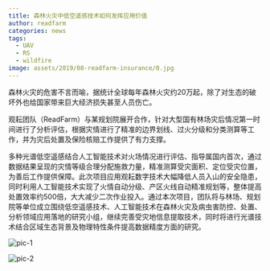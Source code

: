 ```yaml
---
title: 森林火灾中低空遥感技术如何发挥应用价值
author: readfarm
categories: news
tags:
  - UAV
  - RS
  - wildfire
image: assets/2019/08-readfarm-insurance/0.jpg
---
```


森林火灾的危害不言而喻，据统计全球每年森林火灾约20万起，除了对生态的破坏外也给国家带来巨大经济损失甚至人员伤亡。

观耘团队（ReadFarm）与某规划院展开合作，针对大型国有林场灾后情况第一时间进行了分析评估，根据灾情进行了精准的边界划线、过火分级和分类测算等工作，并为灾后处置及保险核赔工作提供了有力支撑。

多种光谱低空遥感结合人工智能技术对火场情况进行评估、指导属国内首次，通过数据结果呈现的灾情等级合理分配施救力量，精准测算受灾面积、定位受灾位置，为善后工作提供保障。此次项目应用观耘数字技术大幅降低人员入山的安全隐患，同时利用人工智能技术实现了火情自动分级、产区火线自动精准规划等，整体提高处置效率约500倍，大大减少二次作业投入。通过本次项目，团队将与林场、规划院等单位成立围绕低空遥感技术、人工智能技术在森林火灾及病虫害防控、处置、分析领域应用落地的研究小组，继续完善受灾地信息提取技术，同时将进行光谱技术结合区域生态背景及物理特性条件提高数据精度方面的研究。

![pic-1](/assets/2019/08-readfarm-insurance/2.jpg)

![pic-2](/assets/2019/08-readfarm-insurance/1.jpg)
